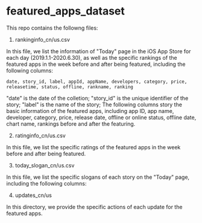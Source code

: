 # featured_apps_dataset
This repo contains the followng files:

1. rankinginfo_cn/us.csv

In this file, we list the information of "Today" page in the iOS App Store for each day (2019.1.1-2020.6.30), as well as the specific rankings of the featured apps in the week before and after being featured, including the following columns:

    date, story_id, label, appId, appName, developers, category, price, releasetime, status, offline, rankname, ranking

"date" is the date of the colletion; "story_id" is the unique identifier of the story; "label" is the name of the story; 
The following columns story the basic information of the featured apps, including app ID, app name, developer, category, price, release date, offline or online status, offline date, chart name, rankings before and after the featuring. 

2. ratinginfo_cn/us.csv

In this file, we list the specific ratings of the featured apps in the week before and after being featured. 
   
3. today_slogan_cn/us.csv

In this file, we list the specific slogans of each story on the "Today" page, including the following columns:

4.  updates_cn/us

In this directory, we provide the specific actions of each update for the featured apps.
